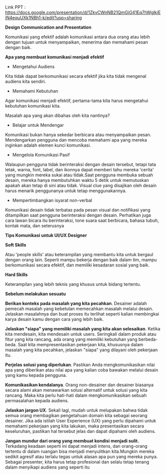 Link PPT : https://docs.google.com/presentation/d/1ZkvCWnNB21QmGiG41Eq7hWglkjEiN4equUXk1NBh1-k/edit?usp=sharing

**Design Communication and Presentation**

Komunikasi yang efektif adalah komunikasi antara dua orang atau lebih dengan tujuan untuk menyampaikan, menerima dan memahami pesan dengan baik.

**Apa yang membuat komunikasi menjadi efektif**

- Mengetahui Audiens

Kita tidak dapat berkomunikasi secara efektif jika kita tidak mengenal audiens kita sendiri.

- Memahami Kebutuhan

Agar komunikasi menjadi efektif, pertama-tama kita harus mengetahui kebutuhan komunikasi kita.

Masalah apa yang akan dibahas oleh kita nantinya?

- Belajar untuk Mendengar

Komunikasi bukan hanya sekedar berbicara atau menyampaikan pesan. Mendengarkan pengguna dan mencoba memahami apa yang mereka inginkan adalah elemen kunci komunikasi.

- Mengelola Komunikasi Pasif

Walaupun pengguna tidak berinteraksi dengan desain tersebut, tetapi tata letak, warna, font, label, dan ikonnya dapat memberi tahu mereka 'cerita' yang mungkin mereka sukai atau tidak.Saat pengguna membuka sebuah desain, mereka hanya membutuhkan waktu 5 detik untuk memutuskan apakah akan tetap di sini atau tidak. Visual clue yang disajikan oleh desain harus menarik penggunanya untuk tetap menggunakannya.

- Mempertimbangkan isyarat non-verbal

Komunikasi desain tidak terbatas pada pesan visual dan notifikasi yang ditampilkan saat pengguna berinteraksi dengan desain. Perhatikan juga cara lawan bicara itu berinteraksi, tone suara saat berbicara, bahasa tubuh, kontak mata, dan seterusnya

**Tips Komunikasi untuk UI/UX Designer**

**Soft Skills**

Atau 'people skills' atau keterampilan yang membantu kita untuk bergaul dengan orang lain. Seperti mampu bekerja dengan baik dalam tim, mampu berkomunikasi secara efektif, dan memiliki kesadaran sosial yang baik.

**Hard Skills**

Keterampilan yang lebih teknis yang khusus untuk bidang tertentu.

**Sebelum melakukan sesuatu**

**Berikan konteks pada masalah yang kita pecahkan**. Desainer adalah pemecah masalah yang kebetulan memecahkan masalah melalui desain. Jelaskan masalahnya dan buat proses itu terlihat seperti kalian membingkai karya desain kamu dengan cara yang lebih baik.

**Jelaskan "siapa" yang memiliki masalah yang kita akan selesaikan**. Ketika kita mendesain, kita mendesain untuk users. Seringkali dalam produk atau fitur yang kita rancang, ada orang yang memiliki kebutuhan yang berbeda-beda. Saat kita mempresentasikan pekerjaan kita, khususnya dalam masalah yang kita pecahkan, jelaskan "siapa" yang dilayani oleh pekerjaan itu.

**Perjelas solusi yang diperlukan**. Pastikan Anda mengkomunikasikan nilai apa yang diberikan atau nilai apa yang kalian coba bawakan melalui desain yang kamu kepada pengguna.

**Komunikasikan kendalanya**. Orang non-desainer dan desainer biasanya secara alami akan menawarkan solusi alternatif untuk solusi yang kita rancang. Maka kita perlu hati-hati dalam mengkomunikasikan sebuah permasalahan kepada audiens.

**Jelaskan jargon UX**. Sekali lagi, mudah untuk melupakan bahwa tidak semua orang membagikan pengetahuan domain kita sebagai seorang desainer. Jika ada istilah User Experience (UX) yang perlu dipahami untuk memahami pekerjaan yang kita lakukan, maka presentasikan secara keseluruhan, pastikan hal tersebut jelas dan dapat dipahami oleh audiens.

**Jangan mundur dari orang yang membuat kondisi menjadi sulit.** Terkadang keadaan seperti ini dapat menjadi intens, dan orang-orang tertentu di dalam ruangan bisa menjadi menyulitkan kita.Mungkin mereka sedikit agresif atau terlalu tegas untuk alasan apa pun yang mereka punya. Sebagai presenter, kita harus tetap profesional dan selalu tetap tenang dalam menyikapi audiens yang seperti itu
